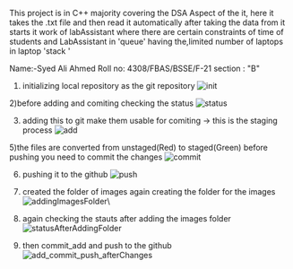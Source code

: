 This project is in C++ majority covering the DSA Aspect of the it, here it takes the .txt file and then read it automatically after taking the data from it starts it work of labAssistant where there are certain constraints of time of students and LabAssistant in 'queue' having the,limited number of laptops in laptop 'stack '

Name:-Syed Ali Ahmed Roll no: 4308/FBAS/BSSE/F-21 section : "B"

1) initializing local repository as the git repository
![init](https://github.com/Syedaliahmed852728/LabAssistant/assets/125770935/f0a205cf-7275-41ce-b628-648954a8f28a)

2)before adding and comiting checking the status
![status](https://github.com/Syedaliahmed852728/LabAssistant/assets/125770935/60a620f4-49e1-45d4-8e33-96cd842065bd)

3) adding this to git make them usable for comiting
 -> this is the staging process
![add](https://github.com/Syedaliahmed852728/LabAssistant/assets/125770935/01660b3c-a5f2-4f72-99c4-3b23131b3e8b)

5)the files are converted from unstaged(Red) to staged(Green) before pushing you need to commit the changes
![commit](https://github.com/Syedaliahmed852728/LabAssistant/assets/125770935/d4011d12-0117-4fb8-96c4-eb792bbb9802)

6) pushing it to the github
   ![push](https://github.com/Syedaliahmed852728/LabAssistant/assets/125770935/4ce2c919-c37e-4e80-93dc-bfe6ed4a9c48)

7) created the folder of images again creating the folder for the images
   ![addingImagesFolder](https://github.com/Syedaliahmed852728/LabAssistant/assets/125770935/9fe70949-3fe4-4fbb-a6a9-3c27db8f39de)\
8) again checking the stauts after adding the images folder
![statusAfterAddingFolder](https://github.com/Syedaliahmed852728/LabAssistant/assets/125770935/121ccf1c-019b-4b39-8c3c-38bf974a6959)
9) then commit_add and push to the github
    ![add_commit_push_afterChanges](https://github.com/Syedaliahmed852728/LabAssistant/assets/125770935/3a551370-b01d-4d35-b13f-3f2767511890)


